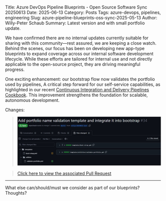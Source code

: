 Title: Azure DevOps Pipeline Blueprints - Open Source Software Sync 20250613
Date: 2025-06-13
Category: Posts
Tags: azure-devops, pipelines, engineering
Slug: azure-pipeline-blueprints-oss-sync-2025-05-13
Author: Willy-Peter Schaub
Summary: Latest version and with small portfolio update.

We have confirmed there are no internal updates currently suitable for sharing with this community—rest assured, we are keeping a close watch. Behind the scenes, our focus has been on developing new app-type blueprints to expand coverage across our internal software development lifecycle. While these efforts are tailored for internal use and not directly applicable to the open-source project, they are driving meaningful progress.

One exciting enhancement: our bootstrap flow now validates the portfolio used by pipelines, A critical step forward for our self-service capabilities, as highlighted in our recent [Continuous Integration and Delivery Pipelines Cookbook](/announcement-ci-cd-cookbook.html). This improvement strengthens the foundation for scalable, autonomous development.

Changes:

> ![Templates](../images/azure-pipeline-blueprints-oss-sync-2025-06-13.jpg)

>
> [Click here to view the associated Pull Request](https://github.com/WorkSafeBC-Common-Engineering/AzureDevOps.Automation.Pipeline.Templates.v2/pull/34)
>

---

What else can/should/must we consider as part of our blueprints? Thoughts?
